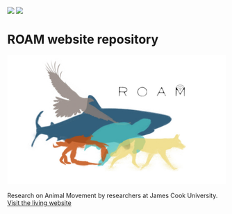 ![](https://github.com/CexyNature/roam_template/workflows/CI/badge.svg) 
![](https://github.com/CexyNature/roam_template/workflows/GH-Pages%20Status/badge.svg) 

# ROAM website repository


![](images/roam_logo.JPG)


Research on Animal Movement by researchers at James Cook University. [Visit the living website](https://CexyNature.github.io/roam_template/)